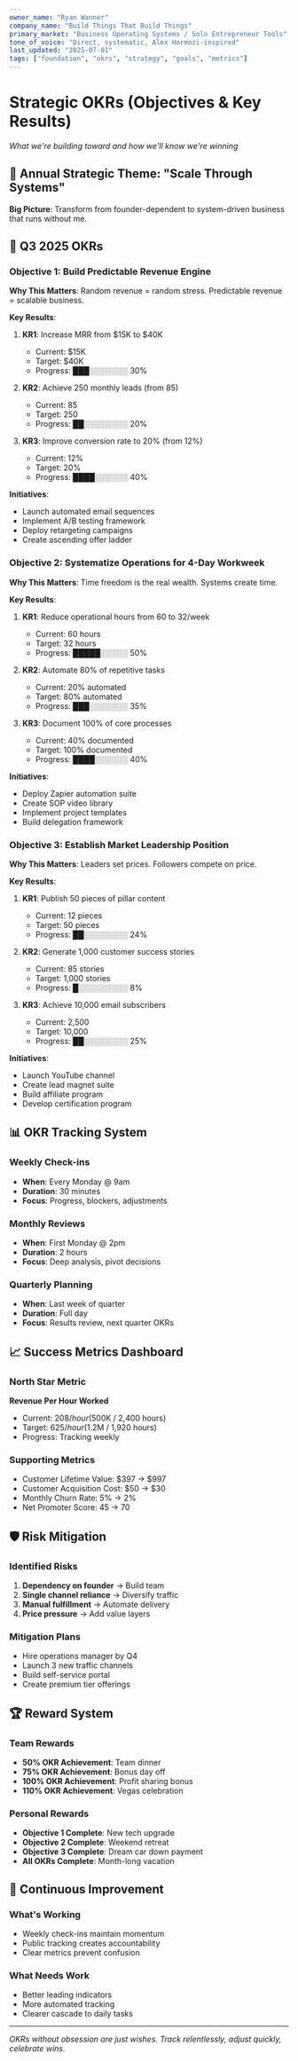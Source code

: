 ```yaml
---
owner_name: "Ryan Wanner"
company_name: "Build Things That Build Things"
primary_market: "Business Operating Systems / Solo Entrepreneur Tools"
tone_of_voice: "Direct, systematic, Alex Hormozi-inspired"
last_updated: "2025-07-01"
tags: ["foundation", "okrs", "strategy", "goals", "metrics"]
---
```


# Strategic OKRs (Objectives & Key Results)

*What we're building toward and how we'll know we're winning*

## 🎯 Annual Strategic Theme: "Scale Through Systems"

**Big Picture**: Transform from founder-dependent to system-driven business that runs without me.

## 📨 Q3 2025 OKRs

### Objective 1: Build Predictable Revenue Engine

**Why This Matters**: Random revenue = random stress. Predictable revenue = scalable business.

**Key Results**:
1. **KR1**: Increase MRR from $15K to $40K
   - Current: $15K
   - Target: $40K
   - Progress: ███░░░░░░░ 30%

2. **KR2**: Achieve 250 monthly leads (from 85)
   - Current: 85
   - Target: 250
   - Progress: ██░░░░░░░░ 20%

3. **KR3**: Improve conversion rate to 20% (from 12%)
   - Current: 12%
   - Target: 20%
   - Progress: ████░░░░░░ 40%

**Initiatives**:
- Launch automated email sequences
- Implement A/B testing framework
- Deploy retargeting campaigns
- Create ascending offer ladder

### Objective 2: Systematize Operations for 4-Day Workweek

**Why This Matters**: Time freedom is the real wealth. Systems create time.

**Key Results**:
1. **KR1**: Reduce operational hours from 60 to 32/week
   - Current: 60 hours
   - Target: 32 hours
   - Progress: █████░░░░░ 50%

2. **KR2**: Automate 80% of repetitive tasks
   - Current: 20% automated
   - Target: 80% automated
   - Progress: ███░░░░░░░ 35%

3. **KR3**: Document 100% of core processes
   - Current: 40% documented
   - Target: 100% documented
   - Progress: ████░░░░░░ 40%

**Initiatives**:
- Deploy Zapier automation suite
- Create SOP video library
- Implement project templates
- Build delegation framework

### Objective 3: Establish Market Leadership Position

**Why This Matters**: Leaders set prices. Followers compete on price.

**Key Results**:
1. **KR1**: Publish 50 pieces of pillar content
   - Current: 12 pieces
   - Target: 50 pieces
   - Progress: ██░░░░░░░░ 24%

2. **KR2**: Generate 1,000 customer success stories
   - Current: 85 stories
   - Target: 1,000 stories
   - Progress: █░░░░░░░░░ 8%

3. **KR3**: Achieve 10,000 email subscribers
   - Current: 2,500
   - Target: 10,000
   - Progress: ██░░░░░░░░ 25%

**Initiatives**:
- Launch YouTube channel
- Create lead magnet suite
- Build affiliate program
- Develop certification program

## 📊 OKR Tracking System

### Weekly Check-ins
- **When**: Every Monday @ 9am
- **Duration**: 30 minutes
- **Focus**: Progress, blockers, adjustments

### Monthly Reviews
- **When**: First Monday @ 2pm
- **Duration**: 2 hours
- **Focus**: Deep analysis, pivot decisions

### Quarterly Planning
- **When**: Last week of quarter
- **Duration**: Full day
- **Focus**: Results review, next quarter OKRs

## 📈 Success Metrics Dashboard

### North Star Metric
**Revenue Per Hour Worked**
- Current: $208/hour ($500K / 2,400 hours)
- Target: $625/hour ($1.2M / 1,920 hours)
- Progress: Tracking weekly

### Supporting Metrics
- Customer Lifetime Value: $397 → $997
- Customer Acquisition Cost: $50 → $30
- Monthly Churn Rate: 5% → 2%
- Net Promoter Score: 45 → 70

## 🛡️ Risk Mitigation

### Identified Risks
1. **Dependency on founder** → Build team
2. **Single channel reliance** → Diversify traffic
3. **Manual fulfillment** → Automate delivery
4. **Price pressure** → Add value layers

### Mitigation Plans
- Hire operations manager by Q4
- Launch 3 new traffic channels
- Build self-service portal
- Create premium tier offerings

## 🏆 Reward System

### Team Rewards
- **50% OKR Achievement**: Team dinner
- **75% OKR Achievement**: Bonus day off
- **100% OKR Achievement**: Profit sharing bonus
- **110% OKR Achievement**: Vegas celebration

### Personal Rewards
- **Objective 1 Complete**: New tech upgrade
- **Objective 2 Complete**: Weekend retreat
- **Objective 3 Complete**: Dream car down payment
- **All OKRs Complete**: Month-long vacation

## 🔄 Continuous Improvement

### What's Working
- Weekly check-ins maintain momentum
- Public tracking creates accountability
- Clear metrics prevent confusion

### What Needs Work
- Better leading indicators
- More automated tracking
- Clearer cascade to daily tasks

---

*OKRs without obsession are just wishes. Track relentlessly, adjust quickly, celebrate wins.*